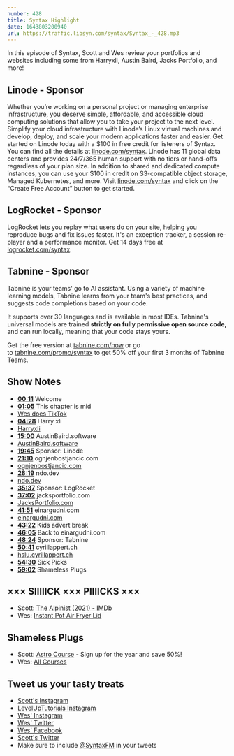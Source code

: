 ```yaml
---
number: 428
title: Syntax Highlight
date: 1643803200940
url: https://traffic.libsyn.com/syntax/Syntax_-_428.mp3
---
```


In this episode of Syntax, Scott and Wes review your portfolios and websites including some from Harryxli, Austin Baird, Jacks Portfolio, and more!

## Linode - Sponsor

Whether you’re working on a personal project or managing enterprise infrastructure, you deserve simple, affordable, and accessible cloud computing solutions that allow you to take your project to the next level. Simplify your cloud infrastructure with Linode’s Linux virtual machines and develop, deploy, and scale your modern applications faster and easier. Get started on Linode today with a $100 in free credit for listeners of Syntax. You can find all the details at [linode.com/syntax](https://linode.com/syntax). Linode has 11 global data centers and provides 24/7/365 human support with no tiers or hand-offs regardless of your plan size. In addition to shared and dedicated compute instances, you can use your $100 in credit on S3-compatible object storage, Managed Kubernetes, and more. Visit [linode.com/syntax](https://linode.com/syntax) and click on the “Create Free Account” button to get started.

## LogRocket - Sponsor

LogRocket lets you replay what users do on your site, helping you reproduce bugs and fix issues faster. It's an exception tracker, a session re-player and a performance monitor. Get 14 days free at [logrocket.com/syntax](https://logrocket.com/syntax).

## Tabnine - Sponsor

Tabnine is your teams' go to AI assistant. Using a variety of machine learning models, Tabnine learns from your team's best practices, and suggests code completions based on your code.

It supports over 30 languages and is available in most IDEs. Tabnine's universal models are trained **strictly on fully permissive open source code,** and can run locally, meaning that your code stays yours.

Get the free version at [tabnine.com/now](http://tabnine.com/now) or go to [tabnine.com/promo/syntax](http://tabnine.com/promo/syntax) to get 50% off your first 3 months of Tabnine Teams.

## Show Notes

* **[00:11](#t=00:11)** Welcome
* **[01:05](#t=01:05)** This chapter is mid
* [Wes does TikTok](https://www.tiktok.com/@wesbos)
* **[04:28](#t=04:28)** Harry xli
* [Harryxli](https://harryxli.com)
* **[15:00](#t=15:00)** AustinBaird.software
* [AustinBaird.software](https://austinbaird.software)
* **[19:45](#t=19:45)** Sponsor: Linode
* **[21:10](#t=21:10)** ognjenbostjancic.com
* [ognjenbostjancic.com](https://www.ognjenbostjancic.com)
* **[28:19](#t=28:19)** ndo.dev
* [ndo.dev](https://ndo.dev)
* **[35:37](#t=35:37)** Sponsor: LogRocket
* **[37:02](#t=37:02)** jacksportfolio.com
* [JacksPortfolio.com](https://www.jacksportfolio.com)
* **[41:51](#t=41:51)** einargudni.com
* [einargudni.com](https://www.einargudni.com)
* **[43:22](#t=43:22)** Kids advert break
* **[46:05](#t=46:05)** Back to einargudni.com
* **[48:24](#t=48:24)** Sponsor: Tabnine
* **[50:41](#t=50:41)** cyrillappert.ch
* [hslu.cyrillappert.ch](https://hslu.cyrillappert.ch)
* **[54:30](#t=54:30)** Sick Picks
* **[59:02](#t=59:02)** Shameless Plugs

## ××× SIIIIICK ××× PIIIICKS ×××

* Scott: [The Alpinist (2021) - IMDb](https://www.imdb.com/title/tt11790780/)
* Wes: [Instant Pot Air Fryer Lid](https://amzn.to/3nQpb9R)

## Shameless Plugs

* Scott: [Astro Course](https://www.leveluptutorials.com/pro) - Sign up for the year and save 50%!
* Wes: [All Courses](https://wesbos.com/courses/)

## Tweet us your tasty treats

* [Scott's Instagram](https://www.instagram.com/stolinski/)
* [LevelUpTutorials Instagram](https://www.instagram.com/LevelUpTutorials/)
* [Wes' Instagram](https://www.instagram.com/wesbos/)
* [Wes' Twitter](https://twitter.com/wesbos)
* [Wes' Facebook](https://www.facebook.com/wesbos.developer)
* [Scott's Twitter](https://twitter.com/stolinski)
* Make sure to include [@SyntaxFM](https://twitter.com/SyntaxFM) in your tweets
